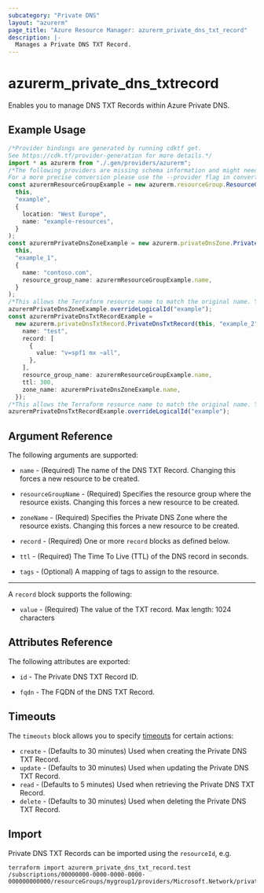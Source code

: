 ```yaml
---
subcategory: "Private DNS"
layout: "azurerm"
page_title: "Azure Resource Manager: azurerm_private_dns_txt_record"
description: |-
  Manages a Private DNS TXT Record.
---
```


# azurerm\_private\_dns\_txtrecord

Enables you to manage DNS TXT Records within Azure Private DNS.

## Example Usage

```typescript
/*Provider bindings are generated by running cdktf get.
See https://cdk.tf/provider-generation for more details.*/
import * as azurerm from "./.gen/providers/azurerm";
/*The following providers are missing schema information and might need manual adjustments to synthesize correctly: azurerm.
For a more precise conversion please use the --provider flag in convert.*/
const azurermResourceGroupExample = new azurerm.resourceGroup.ResourceGroup(
  this,
  "example",
  {
    location: "West Europe",
    name: "example-resources",
  }
);
const azurermPrivateDnsZoneExample = new azurerm.privateDnsZone.PrivateDnsZone(
  this,
  "example_1",
  {
    name: "contoso.com",
    resource_group_name: azurermResourceGroupExample.name,
  }
);
/*This allows the Terraform resource name to match the original name. You can remove the call if you don't need them to match.*/
azurermPrivateDnsZoneExample.overrideLogicalId("example");
const azurermPrivateDnsTxtRecordExample =
  new azurerm.privateDnsTxtRecord.PrivateDnsTxtRecord(this, "example_2", {
    name: "test",
    record: [
      {
        value: "v=spf1 mx ~all",
      },
    ],
    resource_group_name: azurermResourceGroupExample.name,
    ttl: 300,
    zone_name: azurermPrivateDnsZoneExample.name,
  });
/*This allows the Terraform resource name to match the original name. You can remove the call if you don't need them to match.*/
azurermPrivateDnsTxtRecordExample.overrideLogicalId("example");

```

## Argument Reference

The following arguments are supported:

*   `name` - (Required) The name of the DNS TXT Record. Changing this forces a new resource to be created.

*   `resourceGroupName` - (Required) Specifies the resource group where the resource exists. Changing this forces a new resource to be created.

*   `zoneName` - (Required) Specifies the Private DNS Zone where the resource exists. Changing this forces a new resource to be created.

*   `record` - (Required) One or more `record` blocks as defined below.

*   `ttl` - (Required) The Time To Live (TTL) of the DNS record in seconds.

*   `tags` - (Optional) A mapping of tags to assign to the resource.

***

A `record` block supports the following:

* `value` - (Required) The value of the TXT record. Max length: 1024 characters

## Attributes Reference

The following attributes are exported:

*   `id` - The Private DNS TXT Record ID.

*   `fqdn` - The FQDN of the DNS TXT Record.

## Timeouts

The `timeouts` block allows you to specify [timeouts](https://www.terraform.io/language/resources/syntax#operation-timeouts) for certain actions:

* `create` - (Defaults to 30 minutes) Used when creating the Private DNS TXT Record.
* `update` - (Defaults to 30 minutes) Used when updating the Private DNS TXT Record.
* `read` - (Defaults to 5 minutes) Used when retrieving the Private DNS TXT Record.
* `delete` - (Defaults to 30 minutes) Used when deleting the Private DNS TXT Record.

## Import

Private DNS TXT Records can be imported using the `resourceId`, e.g.

```shell
terraform import azurerm_private_dns_txt_record.test /subscriptions/00000000-0000-0000-0000-000000000000/resourceGroups/mygroup1/providers/Microsoft.Network/privateDnsZones/contoso.com/TXT/test
```

